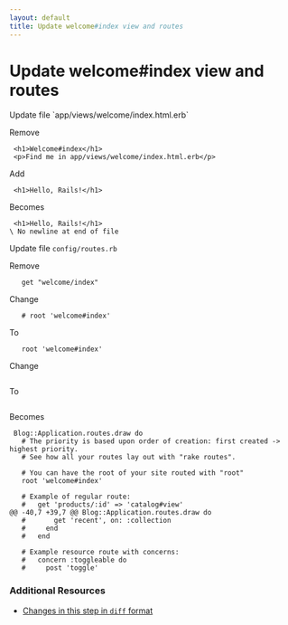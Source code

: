 ```yaml
---
layout: default
title: Update welcome#index view and routes
---
```


<h1 id="main">Update welcome#index view and routes</h1>
Update file `app/views/welcome/index.html.erb`

Remove
<pre><code> &lt;h1&gt;Welcome#index&lt;/h1&gt;
 &lt;p&gt;Find me in app/views/welcome/index.html.erb&lt;/p&gt;</code></pre>


Add
<pre><code> &lt;h1&gt;Hello, Rails!&lt;/h1&gt;</code></pre>


Becomes
<pre><code> &lt;h1&gt;Hello, Rails!&lt;/h1&gt;
\ No newline at end of file
</code></pre>


Update file `config/routes.rb`

Remove
<pre><code>   get &quot;welcome/index&quot;</code></pre>


Change
<pre><code>   # root &#39;welcome#index&#39;</code></pre>


To
<pre><code>   root &#39;welcome#index&#39;</code></pre>


Change
<pre><code></code></pre>


To
<pre><code></code></pre>


Becomes
<pre><code> Blog::Application.routes.draw do
   # The priority is based upon order of creation: first created -&gt; highest priority.
   # See how all your routes lay out with &quot;rake routes&quot;.
 
   # You can have the root of your site routed with &quot;root&quot;
   root &#39;welcome#index&#39;
 
   # Example of regular route:
   #   get &#39;products/:id&#39; =&gt; &#39;catalog#view&#39;
@@ -40,7 +39,7 @@ Blog::Application.routes.draw do
   #       get &#39;recent&#39;, on: :collection
   #     end
   #   end
 
   # Example resource route with concerns:
   #   concern :toggleable do
   #     post &#39;toggle&#39;
</code></pre>



### Additional Resources

* [Changes in this step in `diff` format](https://github.com/stevenhallen/rails_getting_started_bdd/commit/588d57385c2c9652835af0663565ef7b2a4ff3de)


